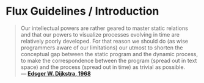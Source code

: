 # Flux Guidelines / Introduction

> Our intellectual powers are rather geared to master static relations and that
> our powers to visualize processes evolving in time are relatively poorly
> developed. For that reason we should do (as wise programmers aware of our
> limitations) our utmost to shorten the conceptual gap between the static
> program and the dynamic process, to make the correspondence between the
> program (spread out in text space) and the process (spread out in time) as
> trivial as possible.
> **— [Edsger W. Dijkstra, 1968][1]**

 [1]: http://www.cs.utexas.edu/users/EWD/ewd02xx/EWD215.PDF
